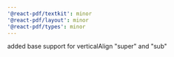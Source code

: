 ```yaml
---
'@react-pdf/textkit': minor
'@react-pdf/layout': minor
'@react-pdf/types': minor
---
```


added base support for verticalAlign "super" and "sub"
